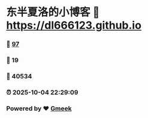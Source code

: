# 东半夏洛的小博客 :link: https://dl666123.github.io 
### :page_facing_up: [97](https://dl666123.github.io/tag.html) 
### :speech_balloon: 19 
### :hibiscus: 40534 
### :alarm_clock: 2025-10-04 22:29:09 
### Powered by :heart: [Gmeek](https://github.com/Meekdai/Gmeek)
